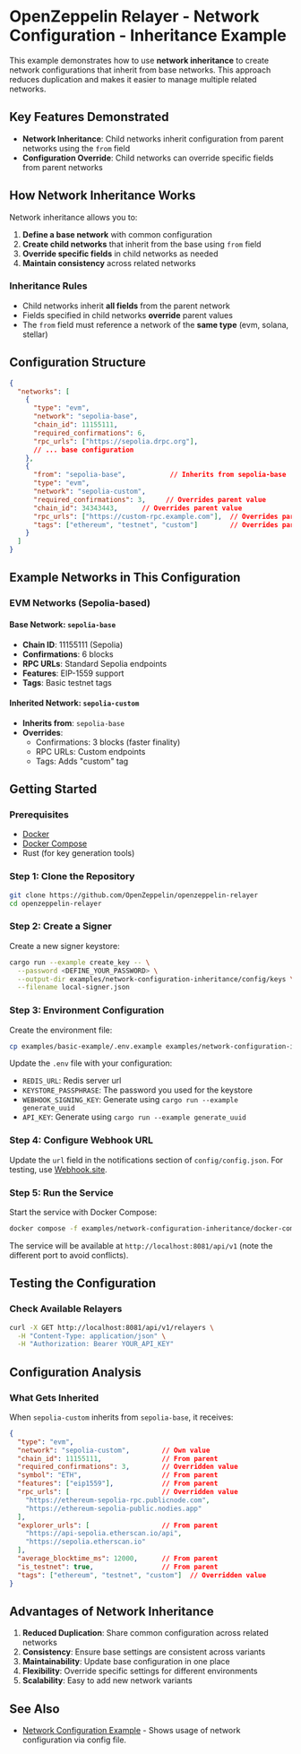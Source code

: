 # OpenZeppelin Relayer - Network Configuration - Inheritance Example

This example demonstrates how to use **network inheritance** to create network configurations that inherit from base networks. This approach reduces duplication and makes it easier to manage multiple related networks.

## Key Features Demonstrated

- **Network Inheritance**: Child networks inherit configuration from parent networks using the `from` field
- **Configuration Override**: Child networks can override specific fields from parent networks

## How Network Inheritance Works

Network inheritance allows you to:

1. **Define a base network** with common configuration
2. **Create child networks** that inherit from the base using `from` field
3. **Override specific fields** in child networks as needed
4. **Maintain consistency** across related networks

### Inheritance Rules

- Child networks inherit **all fields** from the parent network
- Fields specified in child networks **override** parent values
- The `from` field must reference a network of the **same type** (evm, solana, stellar)

## Configuration Structure

```json
{
  "networks": [
    {
      "type": "evm",
      "network": "sepolia-base",
      "chain_id": 11155111,
      "required_confirmations": 6,
      "rpc_urls": ["https://sepolia.drpc.org"],
      // ... base configuration
    },
    {
      "from": "sepolia-base",           // Inherits from sepolia-base
      "type": "evm",
      "network": "sepolia-custom",
      "required_confirmations": 3,     // Overrides parent value
      "chain_id": 34343443,      // Overrides parent value
      "rpc_urls": ["https://custom-rpc.example.com"],  // Overrides parent value
      "tags": ["ethereum", "testnet", "custom"]        // Overrides parent value
    }
  ]
}
```

## Example Networks in This Configuration

### EVM Networks (Sepolia-based)

#### Base Network: `sepolia-base`

- **Chain ID**: 11155111 (Sepolia)
- **Confirmations**: 6 blocks
- **RPC URLs**: Standard Sepolia endpoints
- **Features**: EIP-1559 support
- **Tags**: Basic testnet tags

#### Inherited Network: `sepolia-custom`

- **Inherits from**: `sepolia-base`
- **Overrides**:
  - Confirmations: 3 blocks (faster finality)
  - RPC URLs: Custom endpoints
  - Tags: Adds "custom" tag

## Getting Started

### Prerequisites

- [Docker](https://docs.docker.com/get-docker/)
- [Docker Compose](https://docs.docker.com/compose/install/)
- Rust (for key generation tools)

### Step 1: Clone the Repository

```bash
git clone https://github.com/OpenZeppelin/openzeppelin-relayer
cd openzeppelin-relayer
```

### Step 2: Create a Signer

Create a new signer keystore:

```bash
cargo run --example create_key -- \
  --password <DEFINE_YOUR_PASSWORD> \
  --output-dir examples/network-configuration-inheritance/config/keys \
  --filename local-signer.json
```

### Step 3: Environment Configuration

Create the environment file:

```bash
cp examples/basic-example/.env.example examples/network-configuration-inheritance/.env
```

Update the `.env` file with your configuration:

- `REDIS_URL`: Redis server url
- `KEYSTORE_PASSPHRASE`: The password you used for the keystore
- `WEBHOOK_SIGNING_KEY`: Generate using `cargo run --example generate_uuid`
- `API_KEY`: Generate using `cargo run --example generate_uuid`

### Step 4: Configure Webhook URL

Update the `url` field in the notifications section of `config/config.json`. For testing, use [Webhook.site](https://webhook.site).

### Step 5: Run the Service

Start the service with Docker Compose:

```bash
docker compose -f examples/network-configuration-inheritance/docker-compose.yaml up
```

The service will be available at `http://localhost:8081/api/v1` (note the different port to avoid conflicts).

## Testing the Configuration

### Check Available Relayers

```bash
curl -X GET http://localhost:8081/api/v1/relayers \
  -H "Content-Type: application/json" \
  -H "Authorization: Bearer YOUR_API_KEY"
```

## Configuration Analysis

### What Gets Inherited

When `sepolia-custom` inherits from `sepolia-base`, it receives:

```json
{
  "type": "evm",
  "network": "sepolia-custom",        // Own value
  "chain_id": 11155111,               // From parent
  "required_confirmations": 3,        // Overridden value
  "symbol": "ETH",                    // From parent
  "features": ["eip1559"],            // From parent
  "rpc_urls": [                       // Overridden value
    "https://ethereum-sepolia-rpc.publicnode.com",
    "https://ethereum-sepolia-public.nodies.app"
  ],
  "explorer_urls": [                  // From parent
    "https://api-sepolia.etherscan.io/api",
    "https://sepolia.etherscan.io"
  ],
  "average_blocktime_ms": 12000,      // From parent
  "is_testnet": true,                 // From parent
  "tags": ["ethereum", "testnet", "custom"]  // Overridden value
}
```

## Advantages of Network Inheritance

1. **Reduced Duplication**: Share common configuration across related networks
2. **Consistency**: Ensure base settings are consistent across variants
3. **Maintainability**: Update base configuration in one place
4. **Flexibility**: Override specific settings for different environments
5. **Scalability**: Easy to add new network variants

## See Also

- [Network Configuration Example](../network-configuration-config-file/README.md) - Shows usage of network configuration via config file.
